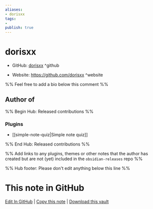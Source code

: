 ```yaml
---
aliases:
- dorisxx
tags:
- 
publish: true
---
```


# dorisxx

- GitHub: [dorisxx](https://github.com/dorisxx/) ^github
<!-- - Discord: `@` ^discord-->
- Website: <https://github.com/dorisxx> ^website
<!-- - [[Publish sites|Publish site]]: ^publish-->

%% Feel free to add a bio below this comment %%


## Author of

%% Begin Hub: Released contributions %%
### Plugins
- [[simple-note-quiz|Simple note quiz]]

%% End Hub: Released contributions %%

%% Add links to any plugins, themes or other notes that the author has created but are not (yet) included in the `obsidian-releases` repo %%

<!--
### Unlisted plugins
-->

<!--
### Others

- 
-->

<!--
## Sponsor this author

- [[GitHub sponsors]]: [Sponsor @dorisxx on GitHub Sponsors](https://github.com/sponsors/dorisxx) ^github-sponsor
- [[Buy me a coffee]]: ^buy-me-a-coffee
- [[PayPal]]: ^paypal
- [[Patreon]]: ^patreon

-->

<!--
## Follow this author

- [[YouTube Channels|On YouTube]]: ^youtube
- Twitter: ^twitter
- ...
-->

%% Hub footer: Please don't edit anything below this line %%

# This note in GitHub

<span class="git-footer">[Edit In GitHub](https://github.dev/obsidian-community/obsidian-hub/blob/main/01%20-%20Community/People/dorisxx.md "git-hub-edit-note") | [Copy this note](https://raw.githubusercontent.com/obsidian-community/obsidian-hub/main/01%20-%20Community/People/dorisxx.md "git-hub-copy-note") | [Download this vault](https://github.com/obsidian-community/obsidian-hub/archive/refs/heads/main.zip "git-hub-download-vault") </span>
